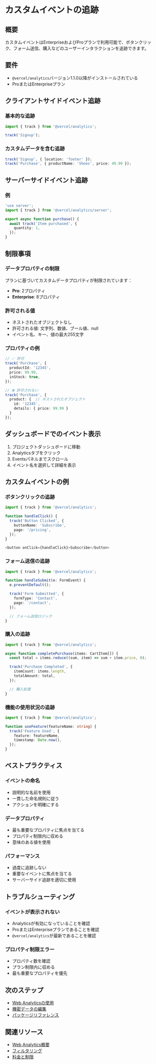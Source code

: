 # カスタムイベントの追跡

## 概要

カスタムイベントはEnterpriseおよびProプランで利用可能で、ボタンクリック、フォーム送信、購入などのユーザーインタラクションを追跡できます。

## 要件

- `@vercel/analytics`バージョン1.1.0以降がインストールされている
- ProまたはEnterpriseプラン

## クライアントサイドイベント追跡

### 基本的な追跡

```typescript
import { track } from '@vercel/analytics';

track('Signup');
```

### カスタムデータを含む追跡

```typescript
track('Signup', { location: 'footer' });
track('Purchase', { productName: 'Shoes', price: 49.99 });
```

## サーバーサイドイベント追跡

### 例

```typescript
'use server';
import { track } from '@vercel/analytics/server';

export async function purchase() {
  await track('Item purchased', {
    quantity: 1,
  });
}
```

## 制限事項

### データプロパティの制限

プランに基づいてカスタムデータプロパティが制限されています：

- **Pro**: 2プロパティ
- **Enterprise**: 8プロパティ

### 許可される値

- ネストされたオブジェクトなし
- 許可される値: 文字列、数値、ブール値、null
- イベント名、キー、値の最大255文字

### プロパティの例

```typescript
// ✅ 許可
track('Purchase', {
  productId: '12345',
  price: 99.99,
  inStock: true,
});

// ❌ 許可されない
track('Purchase', {
  product: {  // ネストされたオブジェクト
    id: '12345',
    details: { price: 99.99 }
  }
});
```

## ダッシュボードでのイベント表示

1. プロジェクトダッシュボードに移動
2. Analyticsタブをクリック
3. Eventsパネルまでスクロール
4. イベント名を選択して詳細を表示

## カスタムイベントの例

### ボタンクリックの追跡

```typescript
import { track } from '@vercel/analytics';

function handleClick() {
  track('Button Clicked', {
    buttonName: 'Subscribe',
    page: '/pricing',
  });
}

<button onClick={handleClick}>Subscribe</button>
```

### フォーム送信の追跡

```typescript
import { track } from '@vercel/analytics';

function handleSubmit(e: FormEvent) {
  e.preventDefault();

  track('Form Submitted', {
    formType: 'Contact',
    page: '/contact',
  });

  // フォーム送信ロジック
}
```

### 購入の追跡

```typescript
import { track } from '@vercel/analytics';

async function completePurchase(items: CartItem[]) {
  const total = items.reduce((sum, item) => sum + item.price, 0);

  track('Purchase Completed', {
    itemCount: items.length,
    totalAmount: total,
  });

  // 購入処理
}
```

### 機能の使用状況の追跡

```typescript
import { track } from '@vercel/analytics';

function useFeature(featureName: string) {
  track('Feature Used', {
    feature: featureName,
    timestamp: Date.now(),
  });
}
```

## ベストプラクティス

### イベントの命名

- 説明的な名前を使用
- 一貫した命名規則に従う
- アクションを明確にする

### データプロパティ

- 最も重要なプロパティに焦点を当てる
- プロパティ制限内に収める
- 意味のある値を使用

### パフォーマンス

- 過度に追跡しない
- 重要なイベントに焦点を当てる
- サーバーサイド追跡を適切に使用

## トラブルシューティング

### イベントが表示されない

- Analyticsが有効になっていることを確認
- ProまたはEnterpriseプランであることを確認
- `@vercel/analytics`が最新であることを確認

### プロパティ制限エラー

- プロパティ数を確認
- プラン制限内に収める
- 最も重要なプロパティを優先

## 次のステップ

- [Web Analyticsの使用](/docs/analytics/using-web-analytics)
- [機密データの編集](/docs/analytics/redacting-sensitive-data)
- [パッケージリファレンス](/docs/analytics/package)

## 関連リソース

- [Web Analytics概要](/docs/analytics)
- [フィルタリング](/docs/analytics/filtering)
- [料金と制限](/docs/analytics/limits-and-pricing)
